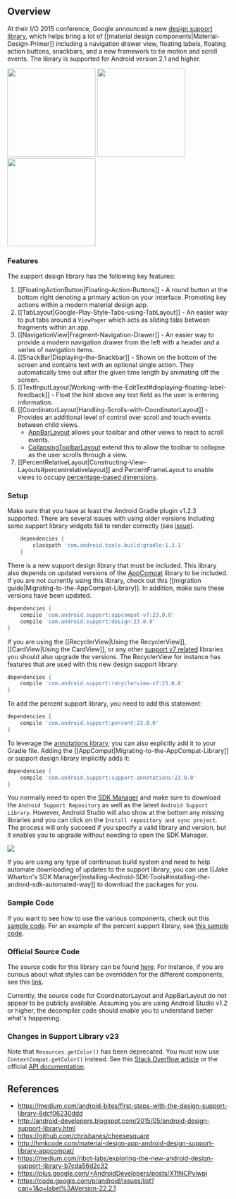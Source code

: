 ## Overview

At their I/O 2015 conference, Google announced a new [design support library](http://android-developers.blogspot.com/2015/05/android-design-support-library.html), which helps bring a lot of [[material design components|Material-Design-Primer]] including a navigation drawer view, floating labels, floating action buttons, snackbars, and a new framework to tie motion and scroll events.  The library is supported for Android version 2.1 and higher. 

<img src="http://cdn.androidpolice.com/wp-content/uploads/2014/10/nexus2cee_67-351x625.png" width="200" />
<a href="https://github.com/chrisbanes/cheesesquare"><img src="http://i.stack.imgur.com/Wb28n.png" width="200" /></a>
<a href="http://guides.codepath.com/android/Displaying-the-Snackbar"><img src="https://i.imgur.com/JSdKnP2.png" width="200" /></a>

### Features

The support design library has the following key features:

1. [[FloatingActionButton|Floating-Action-Buttons]] - A round button at the bottom right denoting a primary action on your interface. Promoting key actions within a modern material design app.
2. [[TabLayout|Google-Play-Style-Tabs-using-TabLayout]] - An easier way to put tabs around a `ViewPager` which acts as sliding tabs between fragments within an app.
3. [[NavigationView|Fragment-Navigation-Drawer]] - An easier way to provide a modern navigation drawer from the left with a header and a series of navigation items. 
4. [[SnackBar|Displaying-the-Snackbar]] - Shown on the bottom of the screen and contains text with an optional single action. They automatically time out after the given time length by animating off the screen.
5. [[TextInputLayout|Working-with-the-EditText#displaying-floating-label-feedback]] - Float the hint above any text field as the user is entering information. 
6. [[CoordinatorLayout|Handling-Scrolls-with-CoordinatorLayout]] - Provides an additional level of control over scroll and touch events between child views.
     * [AppBarLayout](http://developer.android.com/reference/android/support/design/widget/AppBarLayout.html) allows your toolbar and other views to react to scroll events. 
     * [CollapsingToolbarLayout](http://developer.android.com/reference/android/support/design/widget/CollapsingToolbarLayout.html) extend this to allow the toolbar to collapse as the user scrolls through a view.  
7. [[PercentRelativeLayout|Constructing-View-Layouts#percentrelativelayout]] and PercentFrameLayout to enable views to occupy [percentage-based dimensions](https://juliengenoud.github.io/android-percent-support-lib-sample/).  

### Setup

Make sure that you have at least the Android Gradle plugin v1.2.3 supported.  There are several issues with using older versions including some support library widgets fail to render correctly (see [issue](https://code.google.com/p/android/issues/detail?id=170841)).  

```gradle
    dependencies {
        classpath 'com.android.tools.build:gradle:1.3.1'
    }
```
There is a new support design library that must be included.   This library also depends on updated versions of the [AppCompat](http://android-developers.blogspot.com/2014/10/appcompat-v21-material-design-for-pre.html) library to be included.  If you are not currently using this library, check out this [[migration guide|Migrating-to-the-AppCompat-Library]].  In addition, make sure these versions have been updated.  

```gradle
dependencies {
    compile 'com.android.support:appcompat-v7:23.0.0'
    compile 'com.android.support:design:23.0.0'
}
```

If you are using the [[RecyclerView|Using the RecyclerView]], [[CardView|Using the CardView]], or any other [support v7 related](https://developer.android.com/tools/support-library/features.html#v7) libraries you should also upgrade the versions.  The RecyclerView for instance has features that are used with this new design support library.

```gradle
dependencies {
    compile 'com.android.support:recyclerview-v7:23.0.0'
}
```

To add the percent support library, you need to add this statement:  

```gradle
dependencies {
    compile 'com.android.support:percent:23.0.0'
}
```

To leverage the [annotations library](http://tools.android.com/tech-docs/support-annotations), you can also explicitly add it to your Gradle file.  Adding the [[AppCompat|Migrating-to-the-AppCompat-Library]] or support design library implicitly adds it:

```gradle
dependencies {
    compile 'com.android.support:support-annotations:23.0.0'
}
```

You normally need to open the [SDK Manager](https://developer.android.com/tools/support-library/setup.html) and make sure to download the `Android Support Repository` as well as the latest `Android Support Library`.   However, Android Studio will also show at the bottom any missing libraries and you can click on the `Install repository and sync project`.  The process will only succeed if you specify a valid library and version, but it enables you to upgrade without needing to open the SDK Manager.

<img src="http://imgur.com/GQw6IHt.png"/>

If you are using any type of continuous build system and need to help automate downloading of updates to the support library, you can use [[Jake Wharton's SDK Manager|Installing-Android-SDK-Tools#installing-the-android-sdk-automated-way]] to download the packages for you.  

### Sample Code

If you want to see how to use the various components, check out this [sample code](https://github.com/chrisbanes/cheesesquare).  For an example of the percent support library, see [this sample code](https://github.com/JulienGenoud/android-percent-support-lib-sample).

### Official Source Code

The source code for this library can be found [here](https://android.googlesource.com/platform/frameworks/support.git/+/master/design/).  For instance, if you are curious about what styles can be overridden for the different components, see this [link](https://android.googlesource.com/platform/frameworks/support.git/+/master/design/res/values/styles.xml).

Currently, the source code for CoordinatorLayout and AppBarLayout do not appear to be publicly available.  Assuming you are using Android Studio v1.2 or higher, the decompiler code should enable you to understand better what's happening.

### Changes in Support Library v23

Note that `Resources.getColor()` has been deprecated.  You must now use `ContextCompat.getColor()` instead.  See this [Stack Overflow article](http://stackoverflow.com/questions/31590714/getcolorint-id-deprecated-on-android-6-0-marshmallow-api-23) or the official [API documentation](http://developer.android.com/reference/android/content/res/Resources.html).

## References

* <https://medium.com/android-bites/first-steps-with-the-design-support-library-8dcf06230ddd>
* <http://android-developers.blogspot.com/2015/05/android-design-support-library.html>
* <https://github.com/chrisbanes/cheesesquare>
* <http://hmkcode.com/material-design-app-android-design-support-library-appcompat/>
* <https://medium.com/ribot-labs/exploring-the-new-android-design-support-library-b7cda56d2c32>
* <https://plus.google.com/+AndroidDevelopers/posts/XTtNCPviwpj>
* <https://code.google.com/p/android/issues/list?can=1&q=label%3AVersion-22.2.1>